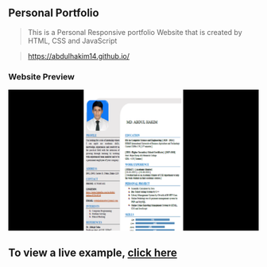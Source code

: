 ## Personal Portfolio
> This is a Personal Responsive portfolio Website that is created by HTML, CSS and JavaScript   

> https://abdulhakim14.github.io/



### Website Preview
<p align="center"> 
  <kbd>
    <a href="https://abdulhakim14.github.io/" target="_blank"><img src="files/preview.png">
  </a>
  </kbd>
</p>


## To view a live example, **[click here](https://abdulhakim14.github.io/)**
